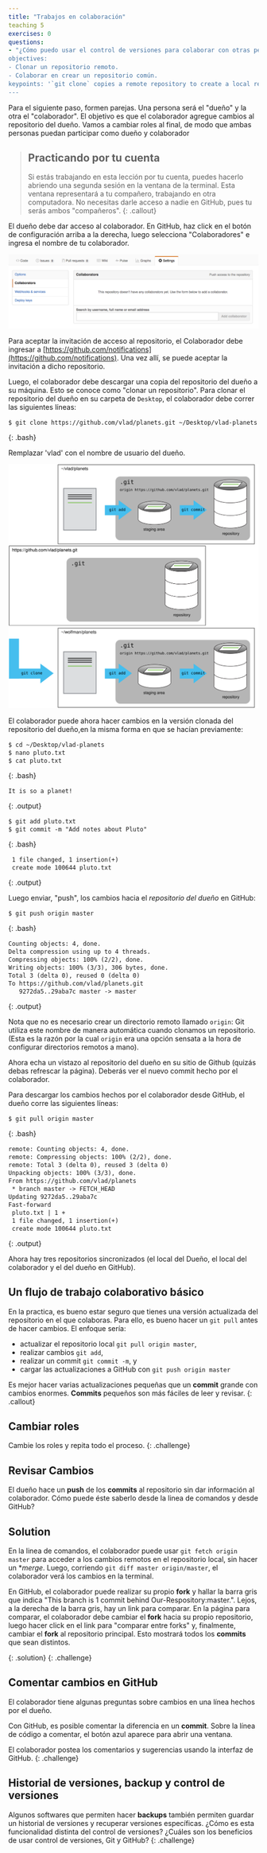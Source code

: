 ```yaml
---
title: "Trabajos en colaboración"
teaching 5
exercises: 0
questions:
- "¿Cómo puedo usar el control de versiones para colaborar con otras personas? 
objectives:
- Clonar un repositorio remoto.
- Colaborar en crear un repositorio común.
keypoints: '`git clone` copies a remote repository to create a local repository with a remote called `origin` automatically set up.'
---
```


Para el siguiente paso, formen parejas. Una persona será el "dueño" y la otra el "colaborador". El objetivo es que el colaborador agregue cambios al repositorio del dueño. Vamos a cambiar roles al final, de modo que ambas personas puedan participar como dueño y colaborador

> ## Practicando por tu cuenta
>
> Si estás trabajando en esta lección por tu cuenta, puedes hacerlo abriendo una segunda sesión en la 
> ventana de la terminal. Esta ventana representará a tu compañero, trabajando en otra computadora. No necesitas darle acceso a nadie en GitHub, pues tu serás ambos "compañeros".
{: .callout}

El dueño debe dar acceso al colaborador. En GitHub, haz click en el botón de configuración arriba a la derecha,
luego selecciona "Colaboradores" e ingresa el nombre de tu colaborador.

![Adding Collaborators on GitHub](../fig/github-add-collaborators.png)

Para aceptar la invitación de acceso al repositorio, el Colaborador
debe ingresar a [https://github.com/notifications](https://github.com/notifications).
Una vez allí, se puede aceptar la invitación a dicho repositorio.

Luego, el colaborador debe descargar una copia del repositorio del dueño a su máquina. Esto se conoce como "clonar un repositorio". Para clonar el repositorio del dueño en su carpeta de `Desktop`, el colaborador debe correr las siguientes líneas:

~~~
$ git clone https://github.com/vlad/planets.git ~/Desktop/vlad-planets
~~~
{: .bash}

Remplazar 'vlad' con el nombre de usuario del dueño.

![After Creating Clone of Repository](../fig/github-collaboration.svg)

El colaborador puede ahora hacer cambios en la versión clonada del repositorio del dueño,en la misma forma en que se hacían previamente:

~~~
$ cd ~/Desktop/vlad-planets
$ nano pluto.txt
$ cat pluto.txt
~~~
{: .bash}

~~~
It is so a planet!
~~~
{: .output}

~~~
$ git add pluto.txt
$ git commit -m "Add notes about Pluto"
~~~
{: .bash}

~~~
 1 file changed, 1 insertion(+)
 create mode 100644 pluto.txt
~~~
{: .output}

Luego enviar, "push", los cambios hacia el *repositorio del dueño* en GitHub:

~~~
$ git push origin master
~~~
{: .bash}

~~~
Counting objects: 4, done.
Delta compression using up to 4 threads.
Compressing objects: 100% (2/2), done.
Writing objects: 100% (3/3), 306 bytes, done.
Total 3 (delta 0), reused 0 (delta 0)
To https://github.com/vlad/planets.git
   9272da5..29aba7c master -> master
~~~
{: .output}

Nota que no es necesario crear un directorio remoto llamado `origin`: Git utiliza este nombre de manera automática cuando clonamos un repositorio. (Esta es la razón por la cual `origin` era una opción sensata a la hora de configurar directorios remotos a mano).

Ahora echa un vistazo al repositorio del dueño en su sitio de Github (quizás debas refrescar la página). Deberás ver el nuevo commit hecho por el colaborador.

Para descargar los cambios hechos por el colaborador desde GitHub, el dueño corre las siguientes líneas:

~~~
$ git pull origin master
~~~
{: .bash}

~~~
remote: Counting objects: 4, done.
remote: Compressing objects: 100% (2/2), done.
remote: Total 3 (delta 0), reused 3 (delta 0)
Unpacking objects: 100% (3/3), done.
From https://github.com/vlad/planets
 * branch master -> FETCH_HEAD
Updating 9272da5..29aba7c
Fast-forward
 pluto.txt | 1 +
 1 file changed, 1 insertion(+)
 create mode 100644 pluto.txt
~~~
{: .output}

Ahora hay tres repositorios sincronizados (el local del Dueño, el local del colaborador y el del dueño en GitHub).

## Un flujo de trabajo colaborativo básico

En la practica, es bueno estar seguro que tienes una versión actualizada del repositorio en el que colaboras. Para ello, es bueno hacer un `git pull` antes de hacer cambios. El enfoque sería:


* actualizar el repositorio local `git pull origin master`,
* realizar cambios `git add`,
* realizar un commit `git commit -m`, y
* cargar las actualizaciones a GitHub con `git push origin master`

Es mejor hacer varias actualizaciones pequeñas que un **commit** grande con cambios enormes. **Commits** pequeños son más fáciles de leer y revisar.
{: .callout}

## Cambiar roles

Cambie los roles y repita todo el proceso.
{: .challenge}

## Revisar Cambios

El dueño hace un **push** de los **commits** al repositorio sin dar información al colaborador. Cómo puede éste saberlo desde la linea de comandos y desde GitHub?

## Solution

En la linea de comandos, el colaborador puede usar ```git fetch origin master``` para acceder a los cambios remotos en el repositorio local, sin hacer un **merge*. Luego, corriendo ```git diff master origin/master```,  el colaborador verá los cambios en la terminal.  

En GitHub, el colaborador puede realizar su propio **fork** y hallar la barra gris que indica "This branch is 1 commit behind Our-Respository:master.". Lejos, a la derecha de la barra gris, hay un link para comparar. En la página para comparar, el colaborador debe cambiar el **fork** hacia su propio repositorio, luego hacer click en el link para "comparar entre forks" y, finalmente, cambiar el **fork** al repositorio principal. Esto mostrará todos los **commits** que sean distintos. 

{: .solution}
{: .challenge}

## Comentar cambios en GitHub

El colaborador tiene algunas preguntas sobre cambios en una línea hechos por el dueño. 

Con GitHub, es posible comentar la diferencia en un **commit**. Sobre la línea de código a comentar, el botón azul aparece para abrir una ventana. 

El colaborador postea los comentarios y sugerencias usando la interfaz de GitHub.
{: .challenge}

## Historial de versiones, backup y control de versiones

Algunos softwares que permiten hacer **backups** también permiten guardar un historial de versiones y recuperar versiones específicas. ¿Cómo es esta funcionalidad distinta del control de versiones? ¿Cuáles son los beneficios de usar control de versiones, Git y GitHub? 
{: .challenge}
